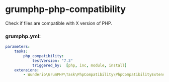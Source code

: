 # grumphp-php-compatibility

Check if files are compatible with X version of PHP.

### grumphp.yml:
````yml
parameters:
    tasks:
        php_compatibility:
            testVersion: "7.3"
            triggered_by:  [php, inc, module, install]
    extensions:
        - Wunderio\GrumPHP\Task\PhpCompatibility\PhpCompatibilityExtensionLoader
````

